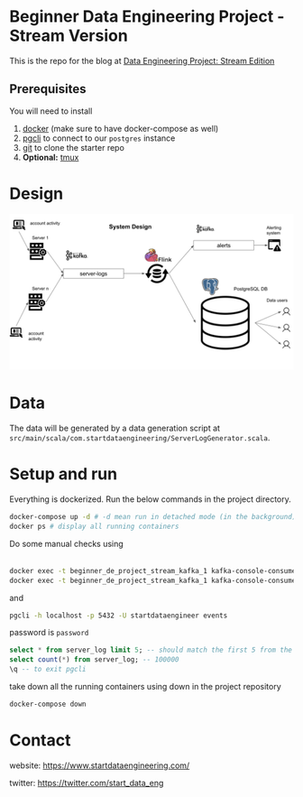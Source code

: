 # Beginner Data Engineering Project - Stream Version

This is the repo for the blog at [Data Engineering Project: Stream Edition](https://www.startdataengineering.com/post/data-engineering-project-for-beginners-stream-edition/)

## Prerequisites

You will need to install

1. [docker](https://docs.docker.com/get-docker/) (make sure to have docker-compose as well)
2. [pgcli](https://github.com/dbcli/pgcli) to connect to our `postgres` instance
3. [git](https://git-scm.com/book/en/v2/Getting-Started-Installing-Git) to clone the starter repo
4. **Optional:** [tmux](https://github.com/tmux/tmux/wiki)

# Design

![Engineering Design](assets/images/system_design.png)

# Data

The data will be generated by a data generation script at `src/main/scala/com.startdataengineering/ServerLogGenerator.scala`.

# Setup and run

Everything is dockerized. Run the below commands in the project directory.

```bash
docker-compose up -d # -d mean run in detached mode (in the background)
docker ps # display all running containers
```

Do some manual checks using

```bash

docker exec -t beginner_de_project_stream_kafka_1 kafka-console-consumer.sh --bootstrap-server :9092  --topic server-logs --from-beginning --max-messages 10 # used to check the first 10 messages in the server-logs  topic
docker exec -t beginner_de_project_stream_kafka_1 kafka-console-consumer.sh --bootstrap-server :9092  --topic alerts --from-beginning --max-messages 10 # used to check the first 10 messages in the alerts topic
```

and

```bash
pgcli -h localhost -p 5432 -U startdataengineer events
```
password is `password`

```sql
select * from server_log limit 5; -- should match the first 5 from the server-logs topic
select count(*) from server_log; -- 100000
\q -- to exit pgcli
```

take down all the running containers using down in the project repository

```bash
docker-compose down
```

# Contact

website: https://www.startdataengineering.com/

twitter: https://twitter.com/start_data_eng
